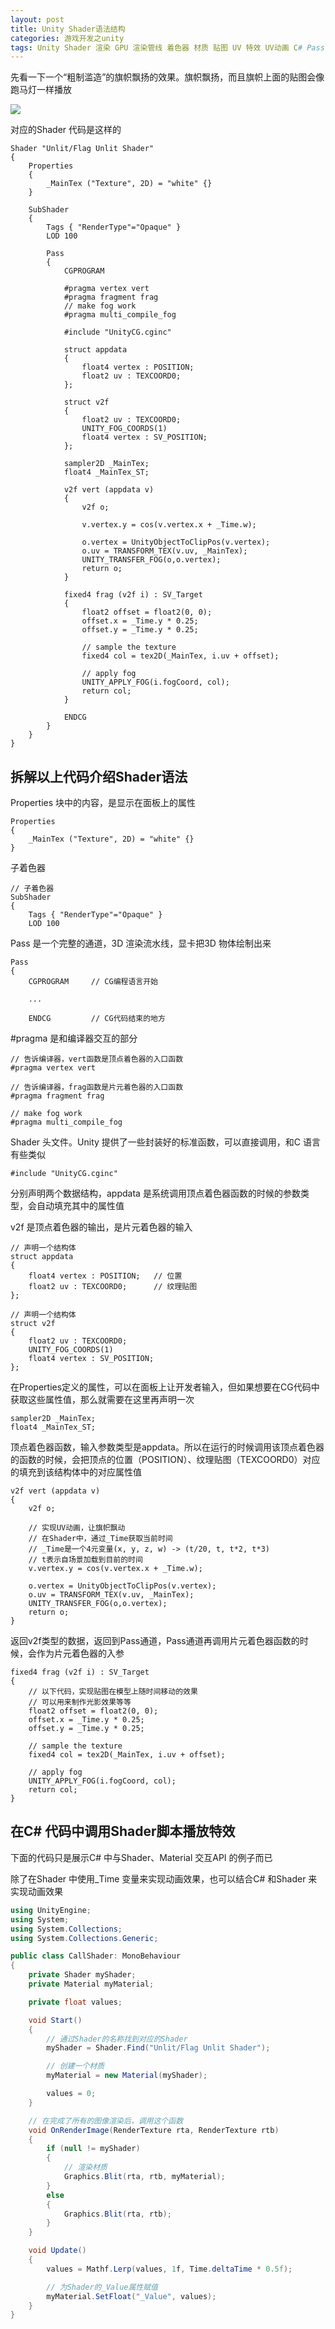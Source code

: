 ```yaml
---
layout: post
title: Unity Shader语法结构
categories: 游戏开发之unity
tags: Unity Shader 渲染 GPU 渲染管线 着色器 材质 贴图 UV 特效 UV动画 C# Pass 动画 
---
```


先看一下一个“粗制滥造”的旗帜飘扬的效果。旗帜飘扬，而且旗帜上面的贴图会像跑马灯一样播放

![](../media/image/2020-04-06/01.gif)

对应的Shader 代码是这样的

```shader
Shader "Unlit/Flag Unlit Shader"
{
    Properties
    {
        _MainTex ("Texture", 2D) = "white" {}
    }

    SubShader
    {
        Tags { "RenderType"="Opaque" }
        LOD 100

        Pass
        {
            CGPROGRAM

            #pragma vertex vert
            #pragma fragment frag
            // make fog work
            #pragma multi_compile_fog

            #include "UnityCG.cginc"

            struct appdata
            {
                float4 vertex : POSITION;
                float2 uv : TEXCOORD0;
            };

            struct v2f
            {
                float2 uv : TEXCOORD0;
                UNITY_FOG_COORDS(1)
                float4 vertex : SV_POSITION;
            };

            sampler2D _MainTex;
            float4 _MainTex_ST;

            v2f vert (appdata v)
            {
                v2f o;

                v.vertex.y = cos(v.vertex.x + _Time.w);

                o.vertex = UnityObjectToClipPos(v.vertex);
                o.uv = TRANSFORM_TEX(v.uv, _MainTex);
                UNITY_TRANSFER_FOG(o,o.vertex);
                return o;
            }

            fixed4 frag (v2f i) : SV_Target
            {
                float2 offset = float2(0, 0);
                offset.x = _Time.y * 0.25;
                offset.y = _Time.y * 0.25;

                // sample the texture
                fixed4 col = tex2D(_MainTex, i.uv + offset);

                // apply fog
                UNITY_APPLY_FOG(i.fogCoord, col);
                return col;
            }

            ENDCG
        }
    }
}
```

## 拆解以上代码介绍Shader语法

Properties 块中的内容，是显示在面板上的属性

```shader
Properties
{
    _MainTex ("Texture", 2D) = "white" {}
}
```

子着色器

```shader
// 子着色器
SubShader
{
    Tags { "RenderType"="Opaque" }
    LOD 100
```

Pass 是一个完整的通道，3D 渲染流水线，显卡把3D 物体绘制出来

```
Pass
{
    CGPROGRAM     // CG编程语言开始

    ...

    ENDCG         // CG代码结束的地方
```

#pragma 是和编译器交互的部分

```shader
// 告诉编译器，vert函数是顶点着色器的入口函数
#pragma vertex vert

// 告诉编译器，frag函数是片元着色器的入口函数
#pragma fragment frag

// make fog work
#pragma multi_compile_fog
```

Shader 头文件。Unity 提供了一些封装好的标准函数，可以直接调用，和C 语言有些类似

```shader
#include "UnityCG.cginc"
```

分别声明两个数据结构，appdata 是系统调用顶点着色器函数的时候的参数类型，会自动填充其中的属性值

v2f 是顶点着色器的输出，是片元着色器的输入

```shader
// 声明一个结构体
struct appdata
{
    float4 vertex : POSITION;   // 位置
    float2 uv : TEXCOORD0;      // 纹理贴图
};

// 声明一个结构体
struct v2f
{
    float2 uv : TEXCOORD0;
    UNITY_FOG_COORDS(1)
    float4 vertex : SV_POSITION;
};
```

在Properties定义的属性，可以在面板上让开发者输入，但如果想要在CG代码中获取这些属性值，那么就需要在这里再声明一次

```shader
sampler2D _MainTex;
float4 _MainTex_ST;
```

顶点着色器函数，输入参数类型是appdata。所以在运行的时候调用该顶点着色器的函数的时候，会把顶点的位置（POSITION）、纹理贴图（TEXCOORD0）对应的填充到该结构体中的对应属性值

```
v2f vert (appdata v)
{
    v2f o;

    // 实现UV动画，让旗帜飘动
    // 在Shader中，通过_Time获取当前时间
    // _Time是一个4元变量(x, y, z, w) -> (t/20, t, t*2, t*3)
    // t表示自场景加载到目前的时间
    v.vertex.y = cos(v.vertex.x + _Time.w);

    o.vertex = UnityObjectToClipPos(v.vertex);
    o.uv = TRANSFORM_TEX(v.uv, _MainTex);
    UNITY_TRANSFER_FOG(o,o.vertex);
    return o;
}
```

返回v2f类型的数据，返回到Pass通道，Pass通道再调用片元着色器函数的时候，会作为片元着色器的入参

```shader
fixed4 frag (v2f i) : SV_Target
{
    // 以下代码，实现贴图在模型上随时间移动的效果
    // 可以用来制作光影效果等等
    float2 offset = float2(0, 0);
    offset.x = _Time.y * 0.25;
    offset.y = _Time.y * 0.25;

    // sample the texture
    fixed4 col = tex2D(_MainTex, i.uv + offset);

    // apply fog
    UNITY_APPLY_FOG(i.fogCoord, col);
    return col;
}
```

## 在C# 代码中调用Shader脚本播放特效

下面的代码只是展示C# 中与Shader、Material 交互API 的例子而已

除了在Shader 中使用\_Time 变量来实现动画效果，也可以结合C# 和Shader 来实现动画效果

```c#
using UnityEngine;
using System;
using System.Collections;
using System.Collections.Generic;

public class CallShader: MonoBehaviour
{
    private Shader myShader;
    private Material myMaterial;

    private float values;

    void Start()
    {
        // 通过Shader的名称找到对应的Shader
        myShader = Shader.Find("Unlit/Flag Unlit Shader");

        // 创建一个材质
        myMaterial = new Material(myShader);

        values = 0;
    }

    // 在完成了所有的图像渲染后，调用这个函数
    void OnRenderImage(RenderTexture rta, RenderTexture rtb)
    {
        if (null != myShader)
        {
            // 渲染材质
            Graphics.Blit(rta, rtb, myMaterial);
        }
        else 
        {
            Graphics.Blit(rta, rtb);
        }
    }

    void Update()
    {
        values = Mathf.Lerp(values, 1f, Time.deltaTime * 0.5f);

        // 为Shader的_Value属性赋值
        myMaterial.SetFloat("_Value", values);
    }
}
```
